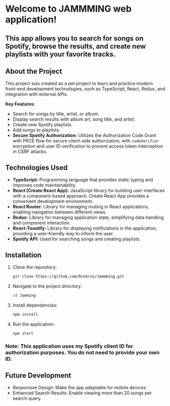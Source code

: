 # Welcome to JAMMMING web application! 
## This app allows you to search for songs on Spotify, browse the results, and create new playlists with your favorite tracks.

## About the Project

This project was created as a pet project to learn and practice modern front-end development technologies, such as TypeScript, React, Redux, and integration with external APIs.

**Key Features:**

* Search for songs by title, artist, or album.
* Display search results with album art, song title, and artist.
* Create new Spotify playlists.
* Add songs to playlists.
* **Secure Spotify Authorization:**  Utilizes the Authorization Code Grant with PKCE flow for secure client-side authorization, with `codeVerifier` encryption and user ID verification to prevent access token interception in CSRF attacks.

## Technologies Used

* **TypeScript:** Programming language that provides static typing and improves code maintainability.
* **React (Create React App):** JavaScript library for building user interfaces with a component-based approach. Create React App provides a convenient development environment.
* **React Router:** Library for managing routing in React applications, enabling navigation between different views.
* **Redux:**  Library for managing application state, simplifying data handling and component interaction.
* **React-Toastify:** Library for displaying notifications in the application, providing a user-friendly way to inform the user.
* **Spotify API:** Used for searching songs and creating playlists.

## Installation

1. Clone the repository:
   ```bash
   git clone https://github.com/RusKrus/Jammming.git
   ```
2. Navigate to the project directory:
   ```bash
   cd Jamming
   ```
3. Install dependencies:
   ```bash
   npm install
   ```
4. Run the application:
   ```bash
   npm start
   ```
### Note: This application uses my Spotify client ID for authorization purposes. You do not need to provide your own ID.

## Future Development
* Responsive Design: Make the app adaptable for mobile devices.
* Enhanced Search Results: Enable viewing more than 20 songs per search query.

   

